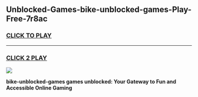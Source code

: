
## Unblocked-Games-bike-unblocked-games-Play-Free-7r8ac
<h3>
<a href="https://premium76.site?title=bike-unblocked-games&ref=15A">CLICK TO PLAY</a></h3>
<hr>

<h3>
<a href="https://premium76.site?title=bike-unblocked-games&ref=15A">CLICK 2 PLAY</a>
  
</h3>

<a href="https://premium76.site?title=bike-unblocked-games&ref=15A"><img src="https://clearcache.store/games.png"></a>


**bike-unblocked-games games unblocked: Your Gateway to Fun and Accessible Online Gaming**
